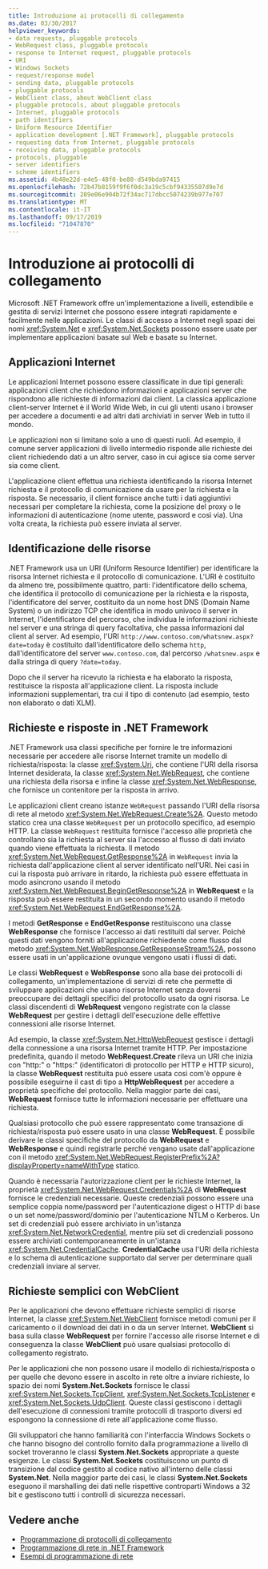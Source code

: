 ```yaml
---
title: Introduzione ai protocolli di collegamento
ms.date: 03/30/2017
helpviewer_keywords:
- data requests, pluggable protocols
- WebRequest class, pluggable protocols
- response to Internet request, pluggable protocols
- URI
- Windows Sockets
- request/response model
- sending data, pluggable protocols
- pluggable protocols
- WebClient class, about WebClient class
- pluggable protocols, about pluggable protocols
- Internet, pluggable protocols
- path identifiers
- Uniform Resource Identifier
- application development [.NET Framework], pluggable protocols
- requesting data from Internet, pluggable protocols
- receiving data, pluggable protocols
- protocols, pluggable
- server identifiers
- scheme identifiers
ms.assetid: 4b48e22d-e4e5-48f0-be80-d549bda97415
ms.openlocfilehash: 72b47b8159f9f6f0dc3a19c5cbf94335507d9e7d
ms.sourcegitcommit: 289e06e904b72f34ac717dbcc5074239b977e707
ms.translationtype: MT
ms.contentlocale: it-IT
ms.lasthandoff: 09/17/2019
ms.locfileid: "71047870"
---
```

# <a name="introducing-pluggable-protocols"></a>Introduzione ai protocolli di collegamento
Microsoft .NET Framework offre un'implementazione a livelli, estendibile e gestita di servizi Internet che possono essere integrati rapidamente e facilmente nelle applicazioni. Le classi di accesso a Internet negli spazi dei nomi <xref:System.Net> e <xref:System.Net.Sockets> possono essere usate per implementare applicazioni basate sul Web e basate su Internet.  
  
## <a name="internet-applications"></a>Applicazioni Internet  
 Le applicazioni Internet possono essere classificate in due tipi generali: applicazioni client che richiedono informazioni e applicazioni server che rispondono alle richieste di informazioni dai client. La classica applicazione client-server Internet è il World Wide Web, in cui gli utenti usano i browser per accedere a documenti e ad altri dati archiviati in server Web in tutto il mondo.  
  
 Le applicazioni non si limitano solo a uno di questi ruoli. Ad esempio, il comune server applicazioni di livello intermedio risponde alle richieste dei client richiedendo dati a un altro server, caso in cui agisce sia come server sia come client.  
  
 L'applicazione client effettua una richiesta identificando la risorsa Internet richiesta e il protocollo di comunicazione da usare per la richiesta e la risposta. Se necessario, il client fornisce anche tutti i dati aggiuntivi necessari per completare la richiesta, come la posizione del proxy o le informazioni di autenticazione (nome utente, password e così via). Una volta creata, la richiesta può essere inviata al server.  
  
## <a name="identifying-resources"></a>Identificazione delle risorse  
 .NET Framework usa un URI (Uniform Resource Identifier) per identificare la risorsa Internet richiesta e il protocollo di comunicazione. L'URI è costituito da almeno tre, possibilmente quattro, parti: l'identificatore dello schema, che identifica il protocollo di comunicazione per la richiesta e la risposta, l'identificatore del server, costituito da un nome host DNS (Domain Name System) o un indirizzo TCP che identifica in modo univoco il server in Internet, l'identificatore del percorso, che individua le informazioni richieste nel server e una stringa di query facoltativa, che passa informazioni dal client al server. Ad esempio, l'URI `http://www.contoso.com/whatsnew.aspx?date=today` è costituito dall'identificatore dello schema `http`, dall'identificatore del server `www.contoso.com`, dal percorso `/whatsnew.aspx` e dalla stringa di query `?date=today`.  
  
 Dopo che il server ha ricevuto la richiesta e ha elaborato la risposta, restituisce la risposta all'applicazione client. La risposta include informazioni supplementari, tra cui il tipo di contenuto (ad esempio, testo non elaborato o dati XLM).  
  
## <a name="requests-and-responses-in-the-net-framework"></a>Richieste e risposte in .NET Framework  
 .NET Framework usa classi specifiche per fornire le tre informazioni necessarie per accedere alle risorse Internet tramite un modello di richiesta/risposta: la classe <xref:System.Uri>, che contiene l'URI della risorsa Internet desiderata, la classe <xref:System.Net.WebRequest>, che contiene una richiesta della risorsa e infine la classe <xref:System.Net.WebResponse>, che fornisce un contenitore per la risposta in arrivo.  
  
 Le applicazioni client creano istanze `WebRequest` passando l'URI della risorsa di rete al metodo <xref:System.Net.WebRequest.Create%2A>. Questo metodo statico crea una classe `WebRequest` per un protocollo specifico, ad esempio HTTP. La classe `WebRequest` restituita fornisce l'accesso alle proprietà che controllano sia la richiesta al server sia l'accesso al flusso di dati inviato quando viene effettuata la richiesta. Il metodo <xref:System.Net.WebRequest.GetResponse%2A> in `WebRequest` invia la richiesta dall'applicazione client al server identificato nell'URI. Nei casi in cui la risposta può arrivare in ritardo, la richiesta può essere effettuata in modo asincrono usando il metodo <xref:System.Net.WebRequest.BeginGetResponse%2A> in **WebRequest** e la risposta può essere restituita in un secondo momento usando il metodo <xref:System.Net.WebRequest.EndGetResponse%2A>.  
  
 I metodi **GetResponse** e **EndGetResponse** restituiscono una classe **WebResponse** che fornisce l'accesso ai dati restituiti dal server. Poiché questi dati vengono forniti all'applicazione richiedente come flusso dal metodo <xref:System.Net.WebResponse.GetResponseStream%2A>, possono essere usati in un'applicazione ovunque vengono usati i flussi di dati.  
  
 Le classi **WebRequest** e **WebResponse** sono alla base dei protocolli di collegamento, un'implementazione di servizi di rete che permette di sviluppare applicazioni che usano risorse Internet senza doversi preoccupare dei dettagli specifici del protocollo usato da ogni risorsa. Le classi discendenti di **WebRequest** vengono registrate con la classe **WebRequest** per gestire i dettagli dell'esecuzione delle effettive connessioni alle risorse Internet.  
  
 Ad esempio, la classe <xref:System.Net.HttpWebRequest> gestisce i dettagli della connessione a una risorsa Internet tramite HTTP. Per impostazione predefinita, quando il metodo **WebRequest.Create** rileva un URI che inizia con "http:" o "https:" (identificatori di protocollo per HTTP e HTTP sicuro), la classe **WebRequest** restituita può essere usata così com'è oppure è possibile eseguirne il cast di tipo a **HttpWebRequest** per accedere a proprietà specifiche del protocollo. Nella maggior parte dei casi, **WebRequest** fornisce tutte le informazioni necessarie per effettuare una richiesta.  
  
 Qualsiasi protocollo che può essere rappresentato come transazione di richiesta/risposta può essere usato in una classe **WebRequest**. È possibile derivare le classi specifiche del protocollo da **WebRequest** e **WebResponse** e quindi registrarle perché vengano usate dall'applicazione con il metodo <xref:System.Net.WebRequest.RegisterPrefix%2A?displayProperty=nameWithType> statico.  
  
 Quando è necessaria l'autorizzazione client per le richieste Internet, la proprietà <xref:System.Net.WebRequest.Credentials%2A> di **WebRequest** fornisce le credenziali necessarie. Queste credenziali possono essere una semplice coppia nome/password per l'autenticazione digest o HTTP di base o un set nome/password/dominio per l'autenticazione NTLM o Kerberos. Un set di credenziali può essere archiviato in un'istanza <xref:System.Net.NetworkCredential>, mentre più set di credenziali possono essere archiviati contemporaneamente in un'istanza <xref:System.Net.CredentialCache>. **CredentialCache** usa l'URI della richiesta e lo schema di autenticazione supportato dal server per determinare quali credenziali inviare al server.  
  
## <a name="simple-requests-with-webclient"></a>Richieste semplici con WebClient  
 Per le applicazioni che devono effettuare richieste semplici di risorse Internet, la classe <xref:System.Net.WebClient> fornisce metodi comuni per il caricamento o il download dei dati in o da un server Internet. **WebClient** si basa sulla classe **WebRequest** per fornire l'accesso alle risorse Internet e di conseguenza la classe **WebClient** può usare qualsiasi protocollo di collegamento registrato.  
  
 Per le applicazioni che non possono usare il modello di richiesta/risposta o per quelle che devono essere in ascolto in rete oltre a inviare richieste, lo spazio dei nomi **System.Net.Sockets** fornisce le classi <xref:System.Net.Sockets.TcpClient>, <xref:System.Net.Sockets.TcpListener> e <xref:System.Net.Sockets.UdpClient>. Queste classi gestiscono i dettagli dell'esecuzione di connessioni tramite protocolli di trasporto diversi ed espongono la connessione di rete all'applicazione come flusso.  
  
 Gli sviluppatori che hanno familiarità con l'interfaccia Windows Sockets o che hanno bisogno del controllo fornito dalla programmazione a livello di socket troveranno le classi **System.Net.Sockets** appropriate a queste esigenze. Le classi **System.Net.Sockets** costituiscono un punto di transizione dal codice gestito al codice nativo all'interno delle classi **System.Net**. Nella maggior parte dei casi, le classi **System.Net.Sockets** eseguono il marshalling dei dati nelle rispettive controparti Windows a 32 bit e gestiscono tutti i controlli di sicurezza necessari.  
  
## <a name="see-also"></a>Vedere anche

- [Programmazione di protocolli di collegamento](programming-pluggable-protocols.md)
- [Programmazione di rete in .NET Framework](index.md)
- [Esempi di programmazione di rete](network-programming-samples.md)
